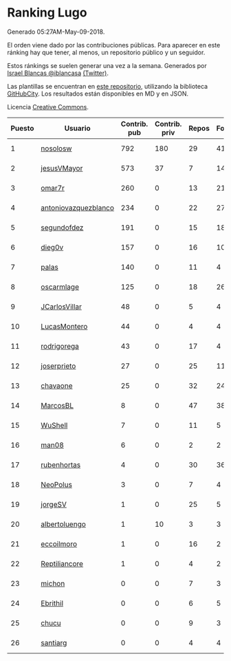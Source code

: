 # Ranking Lugo

Generado 05:27AM-May-09-2018.

El orden viene dado por las contribuciones públicas. Para aparecer en este ránking hay que tener, al menos, un repositorio público y un seguidor.

Estos ránkings se suelen generar una vez a la semana. Generados por [Israel Blancas @iblancasa](https://github.com/iblancasa/) [(Twitter)](https://twitter.com/iblancasa).

Las plantillas se encuentran en [este repositorio](https://github.com/iblancasa/GH-Spanish-Ranking), utilizando la biblioteca [GitHubCity](https://github.com/iblancasa/GitHubCity). Los resultados están disponibles en MD y en JSON.

Licencia [Creative Commons](https://creativecommons.org/licenses/by/4.0/).

| Puesto   |  Usuario  | Contrib. pub | Contrib. priv |Repos| Followers | Desde |  Avatar  |
|----------|-----------|--------------|---------------|-----|-----------|-------|----------|
|1|[nosolosw](https://github.com/nosolosw)|792|180|29|41|2011-01-25|![nosolosw](https://avatars0.githubusercontent.com/u/583546)|
|2|[jesusVMayor](https://github.com/jesusVMayor)|573|37|7|14|2013-09-05|![jesusVMayor](https://avatars2.githubusercontent.com/u/5393537)|
|3|[omar7r](https://github.com/omar7r)|260|0|13|21|2011-02-25|![omar7r](https://avatars2.githubusercontent.com/u/637695)|
|4|[antoniovazquezblanco](https://github.com/antoniovazquezblanco)|234|0|22|27|2010-06-13|![antoniovazquezblanco](https://avatars1.githubusercontent.com/u/304193)|
|5|[segundofdez](https://github.com/segundofdez)|191|0|15|18|2011-06-25|![segundofdez](https://avatars2.githubusercontent.com/u/875006)|
|6|[dieg0v](https://github.com/dieg0v)|157|0|16|10|2011-06-23|![dieg0v](https://avatars3.githubusercontent.com/u/870654)|
|7|[palas](https://github.com/palas)|140|0|11|4|2011-02-25|![palas](https://avatars2.githubusercontent.com/u/638102)|
|8|[oscarmlage](https://github.com/oscarmlage)|125|0|18|26|2009-06-24|![oscarmlage](https://avatars2.githubusercontent.com/u/98542)|
|9|[JCarlosVillar](https://github.com/JCarlosVillar)|48|0|5|4|2016-04-26|![JCarlosVillar](https://avatars1.githubusercontent.com/u/18684495)|
|10|[LucasMontero](https://github.com/LucasMontero)|44|0|4|4|2014-05-29|![LucasMontero](https://avatars0.githubusercontent.com/u/7733283)|
|11|[rodrigorega](https://github.com/rodrigorega)|43|0|17|4|2013-01-31|![rodrigorega](https://avatars2.githubusercontent.com/u/3441785)|
|12|[joserprieto](https://github.com/joserprieto)|27|0|25|11|2011-10-21|![joserprieto](https://avatars2.githubusercontent.com/u/1142233)|
|13|[chavaone](https://github.com/chavaone)|25|0|32|24|2011-07-28|![chavaone](https://avatars1.githubusercontent.com/u/944290)|
|14|[MarcosBL](https://github.com/MarcosBL)|8|0|47|38|2010-09-06|![MarcosBL](https://avatars1.githubusercontent.com/u/389801)|
|15|[WuShell](https://github.com/WuShell)|7|0|11|5|2011-06-25|![WuShell](https://avatars3.githubusercontent.com/u/875005)|
|16|[man08](https://github.com/man08)|6|0|2|2|2015-07-07|![man08](https://avatars0.githubusercontent.com/u/13219860)|
|17|[rubenhortas](https://github.com/rubenhortas)|4|0|30|36|2013-09-02|![rubenhortas](https://avatars2.githubusercontent.com/u/5363817)|
|18|[NeoPolus](https://github.com/NeoPolus)|3|0|7|4|2012-02-04|![NeoPolus](https://avatars1.githubusercontent.com/u/1407768)|
|19|[jorgeSV](https://github.com/jorgeSV)|1|0|25|5|2013-04-18|![jorgeSV](https://avatars1.githubusercontent.com/u/4189901)|
|20|[albertoluengo](https://github.com/albertoluengo)|1|10|3|3|2012-08-30|![albertoluengo](https://avatars2.githubusercontent.com/u/2248231)|
|21|[eccoilmoro](https://github.com/eccoilmoro)|1|0|16|2|2013-01-28|![eccoilmoro](https://avatars1.githubusercontent.com/u/3404161)|
|22|[Reptiliancore](https://github.com/Reptiliancore)|1|0|4|2|2016-02-08|![Reptiliancore](https://avatars1.githubusercontent.com/u/17118706)|
|23|[michon](https://github.com/michon)|0|0|7|3|2009-04-06|![michon](https://avatars3.githubusercontent.com/u/70982)|
|24|[Ebrithil](https://github.com/Ebrithil)|0|0|6|5|2008-12-20|![Ebrithil](https://avatars2.githubusercontent.com/u/41769)|
|25|[chucu](https://github.com/chucu)|0|0|9|3|2012-11-15|![chucu](https://avatars0.githubusercontent.com/u/2808398)|
|26|[santiarg](https://github.com/santiarg)|0|0|4|4|2014-05-16|![santiarg](https://avatars1.githubusercontent.com/u/7600476)|
